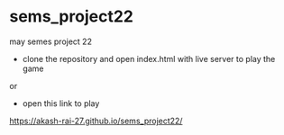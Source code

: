# sems_project22
may semes project 22

- clone the repository and open index.html with live server to play the game

or

- open this link to play

https://akash-rai-27.github.io/sems_project22/
